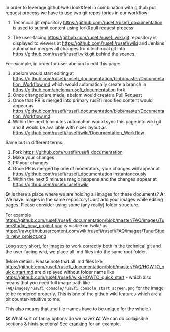 In order to leverage github/wiki look&feel in combination with github pull request process we have to use two git repositories in our workflow:

1) Technical git repository https://github.com/rusefi/rusefi_documentation is used to submit content using fork&pull request process

2) The user-facing https://github.com/rusefi/rusefi.wiki.git repository is displayed to viewers at https://github.com/rusefi/rusefi/wiki and Jenkins automation merges all changes from technical git into https://github.com/rusefi/rusefi.wiki.git behind the scenes.


For example, in order for user abelom to edit this page:

1) abelom would start editing at https://github.com/rusefi/rusefi_documentation/blob/master/Documentation_Workflow.md which would automatically create a branch in https://github.com/abelom/rusefi_documentation fork
2) Once changed are made, abelom would create a Pull Request
3) Once that PR is merged into primary rusEfi modified content would appear as https://github.com/rusefi/rusefi_documentation/blob/master/Documentation_Workflow.md
4) Within the next 5 minutes automation would sync this page into wiki git and it would be available with nicer layout as https://github.com/rusefi/rusefi/wiki/Documentation_Workflow

Same but in different terms:

1) Fork https://github.com/rusefi/rusefi_documentation
2) Make your changes
3) PR your changes
4) Once PR is merged by one of moderators, your changes will appear at https://github.com/rusefi/rusefi_documentation instantaneously
5) Within the next 5 minutes magic happens and the changes appear at https://github.com/rusefi/rusefi/wiki

**Q:** Is there a place where we are holding all images for these documents?
**A:** We have images in the same repository! Just add your images while editing pages. Please consider using some (any really) folder structure.

For example https://github.com/rusefi/rusefi_documentation/blob/master/FAQ/images/TunerStudio_new_project.png is visible on /wiki/ as https://raw.githubusercontent.com/wiki/rusefi/rusefi/FAQ/images/TunerStudio_new_project.png

Long story short, for images to work correctly both in the technical git and the user-facing wiki, we place all .md files into the same root folder.

(More details: 
Please note that all .md files like https://github.com/rusefi/rusefi_documentation/blob/master/FAQ/HOWTO_quick_start.md are displayed without folder name like https://github.com/rusefi/rusefi/wiki/HOWTO_quick_start - which also means
that you need full image path like ``FAQ/images/rusEfi_console/rusEfi_console_start_screen.png`` for the image to be rendered properly. This is one of the github wiki features which are a bit counter-intuitive to me.

This also means that .md file names have to be unique for the whole.)

**Q:** What sort of fancy options do we have?
**A:** We can do collapsible sections & hints sections! See [cranking](cranking) for an example.